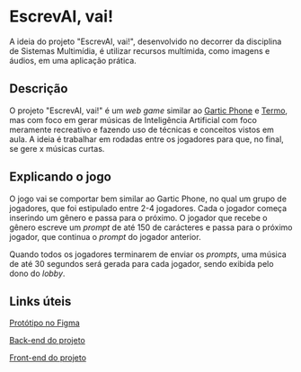 # EscrevAI, vai!

A ideia do projeto "EscrevAI, vai!", desenvolvido no decorrer da disciplina de Sistemas Multimídia, é utilizar recursos multímida, como imagens e áudios, em uma aplicação prática.

## Descrição 

O projeto "EscrevAI, vai!" é um *web game* similar ao [Gartic Phone](https://garticphone.com/pt) e [Termo](https://term.ooo/), mas com foco em gerar músicas de Inteligência Artificial com foco meramente recreativo e fazendo uso de técnicas e conceitos vistos em aula. A ideia é trabalhar em rodadas entre os jogadores para que, no final, se gere x músicas curtas.

## Explicando o jogo

O jogo vai se comportar bem similar ao Gartic Phone, no qual um grupo de jogadores, que foi estipulado entre 2-4 jogadores. Cada o jogador começa inserindo um gênero e passa para o próximo. O jogador que recebe o gênero escreve um *prompt* de até 150 de carácteres e passa para o próximo jogador, que continua o *prompt* do jogador anterior. 

Quando todos os jogadores terminarem de enviar os *prompts*, uma música de até 30 segundos será gerada para cada jogador, sendo exibida pelo dono do *lobby*.

## Links úteis

[Protótipo no Figma](https://www.figma.com/proto/ieKj6LqahMsmflMUo6Swld/EscrevAI%2C-vai!?node-id=0-1&t=n3opJqnYYIOaAp6A-1)

[Back-end do projeto](https://github.com/PombuDev/escrevai-vai-backend)

[Front-end do projeto](https://github.com/PombuDev/escrevai-vai-frontend)
